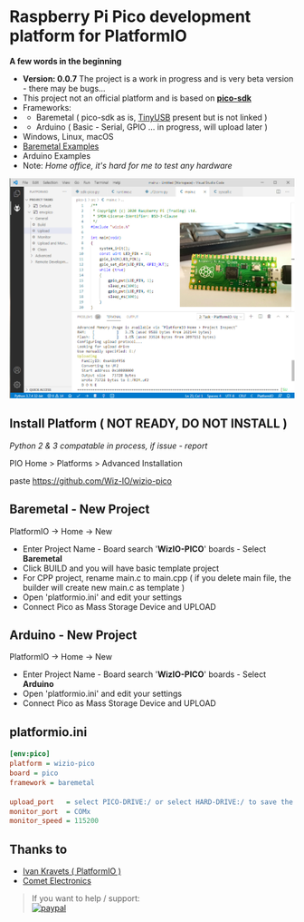 # Raspberry Pi Pico development platform for PlatformIO

**A few words in the beginning**
* **Version: 0.0.7** The project is a work in progress and is very beta version - there may be bugs...
* This project not an official platform and is based on [**pico-sdk**](https://github.com/raspberrypi/pico-sdk)
* Frameworks:
* * Baremetal ( pico-sdk as is, [TinyUSB](https://github.com/raspberrypi/tinyusb/tree/e0aa405d19e35dbf58cf502b8106455c1a3c2a5c) present but is not linked ) 
* * Arduino ( Basic - Serial, GPIO ... in progress, will upload later )
* Windows, Linux, macOS
* [Baremetal Examples](https://github.com/raspberrypi/pico-examples)
* Arduino Examples
* Note: _Home office, it's hard for me to test any hardware_

![pico](https://raw.githubusercontent.com/Wiz-IO/LIB/master/pico/pio-pico.jpg)

## Install Platform ( NOT READY, DO NOT INSTALL )

_Python 2 & 3 compatable in process, if issue - report_

PIO Home > Platforms > Advanced Installation 

paste https://github.com/Wiz-IO/wizio-pico

## Baremetal - New Project
PlatformIO -> Home -> New
* Enter Project Name - Board search '**WizIO-PICO**' boards - Select **Baremetal**
* Click BUILD and you will have basic template project
* For CPP project, rename main.c to main.cpp ( if you delete main file, the builder will create new main.c as template )
* Open 'platformio.ini' and edit your settings
* Connect Pico as Mass Storage Device and UPLOAD

## Arduino - New Project
PlatformIO -> Home -> New
* Enter Project Name - Board search '**WizIO-PICO**' boards - Select **Arduino**
* Open 'platformio.ini' and edit your settings
* Connect Pico as Mass Storage Device and UPLOAD

## platformio.ini
```ini
[env:pico]
platform = wizio-pico
board = pico
framework = baremetal

upload_port   = select PICO-DRIVE:/ or select HARD-DRIVE:/ to save the UF2 file ( example C:/ )
monitor_port  = COMx
monitor_speed = 115200
```


## Thanks to

* [Ivan Kravets ( PlatformIO )](https://platformio.org/)
* [Comet Electronics](https://www.comet.bg/en/)

>If you want to help / support:   
[![paypal](https://www.paypalobjects.com/en_US/i/btn/btn_donate_SM.gif)](https://www.paypal.com/cgi-bin/webscr?cmd=_s-xclick&hosted_button_id=ESUP9LCZMZTD6)
